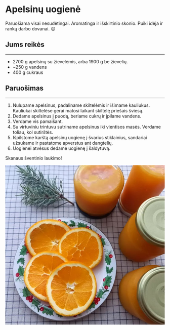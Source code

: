 # Apelsinų uogienė

Paruošiama visai nesudėtingai. Aromatinga ir išskirtinio skonio. Puiki idėja ir rankų darbo dovanai. 😊

## Jums reikės
<hr/>

* 2700 g apelsinų su žievelėmis, arba 1900&nbsp;g be žievelių. 
* ~250 g vandens 
* 400 g cukraus 

## Paruošimas
<hr/>

1) Nulupame apelsinus, padaliname skiltelėmis ir išimame kauliukus. Kauliukai skiltelėse gerai matosi laikant skiltelę priešais šviesą.
2) Dedame apelsinus į puodą, beriame cukrų ir įpilame vandens.
3) Verdame vis pamaišant.
4) Su virtuviniu trintuvu sutriname apelsinus iki vientisos masės. Verdame toliau, kol sutirštės.
5) Išpilstome karštą apelsinų uogienę į švarius stiklainius, sandariai užsukame ir pastatome apverstus ant dangtelių. 
6) Uogienei atvėsus dedame uogienę į šaldytuvą.

Skanaus šventinio laukimo!

![name](../../pav/apelsinu-uogiene.jpg)
